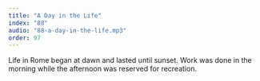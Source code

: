 ```yaml
---
title: "A Day in the Life"
index: "88"
audio: "88-a-day-in-the-life.mp3"
order: 97
---
```


Life in Rome began at dawn and lasted until sunset. Work was done in the morning while the afternoon was reserved for recreation.
